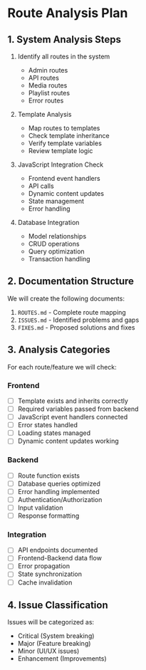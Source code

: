 # Route Analysis Plan

## 1. System Analysis Steps

1. Identify all routes in the system
   - Admin routes
   - API routes
   - Media routes
   - Playlist routes
   - Error routes

2. Template Analysis
   - Map routes to templates
   - Check template inheritance
   - Verify template variables
   - Review template logic

3. JavaScript Integration Check
   - Frontend event handlers
   - API calls
   - Dynamic content updates
   - State management
   - Error handling

4. Database Integration
   - Model relationships
   - CRUD operations
   - Query optimization
   - Transaction handling

## 2. Documentation Structure

We will create the following documents:
1. `ROUTES.md` - Complete route mapping
2. `ISSUES.md` - Identified problems and gaps
3. `FIXES.md` - Proposed solutions and fixes

## 3. Analysis Categories

For each route/feature we will check:

### Frontend
- [ ] Template exists and inherits correctly
- [ ] Required variables passed from backend
- [ ] JavaScript event handlers connected
- [ ] Error states handled
- [ ] Loading states managed
- [ ] Dynamic content updates working

### Backend
- [ ] Route function exists
- [ ] Database queries optimized
- [ ] Error handling implemented
- [ ] Authentication/Authorization
- [ ] Input validation
- [ ] Response formatting

### Integration
- [ ] API endpoints documented
- [ ] Frontend-Backend data flow
- [ ] Error propagation
- [ ] State synchronization
- [ ] Cache invalidation

## 4. Issue Classification

Issues will be categorized as:
- Critical (System breaking)
- Major (Feature breaking)
- Minor (UI/UX issues)
- Enhancement (Improvements)
